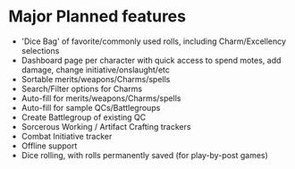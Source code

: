 # Major Planned features

* 'Dice Bag' of favorite/commonly used rolls, including Charm/Excellency selections
* Dashboard page per character with quick access to spend motes, add damage, change initiative/onslaught/etc
* Sortable merits/weapons/Charms/spells
* Search/Filter options for Charms
* Auto-fill for merits/weapons/Charms/spells
* Auto-fill for sample QCs/Battlegroups
* Create Battlegroup of existing QC
* Sorcerous Working / Artifact Crafting trackers
* Combat Initiative tracker
* Offline support
* Dice rolling, with rolls permanently saved (for play-by-post games)

